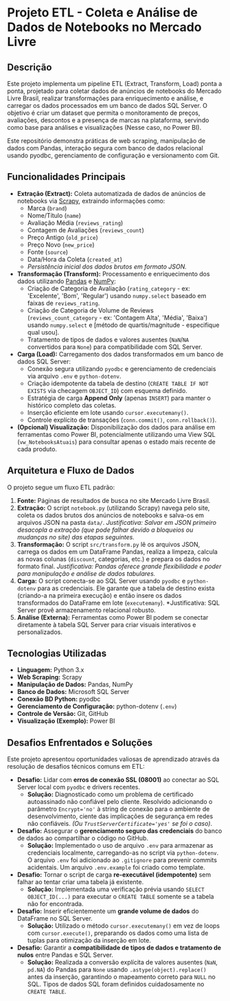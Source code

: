 # Projeto ETL - Coleta e Análise de Dados de Notebooks no Mercado Livre

## Descrição

Este projeto implementa um pipeline ETL (Extract, Transform, Load) ponta a ponta, projetado para coletar dados de anúncios de notebooks do Mercado Livre Brasil, realizar transformações para enriquecimento e análise, e carregar os dados processados em um banco de dados SQL Server. O objetivo é criar um dataset que permita o monitoramento de preços, avaliações, descontos e a presença de marcas na plataforma, servindo como base para análises e visualizações (Nesse caso, no Power BI).

Este repositório demonstra práticas de web scraping, manipulação de dados com Pandas, interação segura com banco de dados relacional usando pyodbc, gerenciamento de configuração e versionamento com Git.

## Funcionalidades Principais

* **Extração (Extract):** Coleta automatizada de dados de anúncios de notebooks via [Scrapy](https://scrapy.org/), extraindo informações como:
    * Marca (`brand`)
    * Nome/Título (`name`)
    * Avaliação Média (`reviews_rating`)
    * Contagem de Avaliações (`reviews_count`)
    * Preço Antigo (`old_price`)
    * Preço Novo (`new_price`)
    * Fonte (`source`)
    * Data/Hora da Coleta (`created_at`)
    * *Persistência inicial dos dados brutos em formato JSON.*
* **Transformação (Transform):** Processamento e enriquecimento dos dados utilizando [Pandas](https://pandas.pydata.org/) e [NumPy](https://numpy.org/):
    * Criação de Categoria de Avaliação (`rating_category` - ex: 'Excelente', 'Bom', 'Regular') usando `numpy.select` baseado em faixas de `reviews_rating`.
    * Criação de Categoria de Volume de Reviews (`reviews_count_category` - ex: 'Contagem Alta', 'Média', 'Baixa') usando `numpy.select` e [método de quartis/magnitude - especifique qual usou].
    * Tratamento de tipos de dados e valores ausentes (`NaN`/`NA` convertidos para `None`) para compatibilidade com SQL Server.
* **Carga (Load):** Carregamento dos dados transformados em um banco de dados SQL Server:
    * Conexão segura utilizando `pyodbc` e gerenciamento de credenciais via arquivo `.env` e `python-dotenv`.
    * Criação idempotente da tabela de destino (`CREATE TABLE IF NOT EXISTS` via checagem `OBJECT_ID`) com esquema definido.
    * Estratégia de carga **Append Only** (apenas `INSERT`) para manter o histórico completo das coletas.
    * Inserção eficiente em lote usando `cursor.executemany()`.
    * Controle explícito de transações (`conn.commit()`, `conn.rollback()`).
* **(Opcional) Visualização:** Disponibilização dos dados para análise em ferramentas como Power BI, potencialmente utilizando uma View SQL (`vw_NotebooksAtuais`) para consultar apenas o estado mais recente de cada produto.

## Arquitetura e Fluxo de Dados

O projeto segue um fluxo ETL padrão:

1.  **Fonte:** Páginas de resultados de busca no site Mercado Livre Brasil.
2.  **Extração:** O script `notebook.py` (utilizando Scrapy) navega pelo site, coleta os dados brutos dos anúncios de notebooks e salva-os em arquivos JSON na pasta `data/`. *Justificativa: Salvar em JSON primeiro desacopla a extração (que pode falhar devido a bloqueios ou mudanças no site) das etapas seguintes.*
3.  **Transformação:** O script `src/transform.py` lê os arquivos JSON, carrega os dados em um DataFrame Pandas, realiza a limpeza, calcula as novas colunas (`discount`, categorias, etc.) e prepara os dados no formato final. *Justificativa: Pandas oferece grande flexibilidade e poder para manipulação e análise de dados tabulares.*
4.  **Carga:** O script conecta-se ao SQL Server usando `pyodbc` e `python-dotenv` para as credenciais. Ele garante que a tabela de destino exista (criando-a na primeira execução) e então insere os dados transformados do DataFrame em lote (`executemany`). *Justificativa: SQL Server provê armazenamento relacional robusto.
5.  **Análise (Externa):** Ferramentas como Power BI podem se conectar diretamente à tabela SQL Server para criar visuais interativos e personalizados.

## Tecnologias Utilizadas

* **Linguagem:** Python 3.x
* **Web Scraping:** Scrapy
* **Manipulação de Dados:** Pandas, NumPy
* **Banco de Dados:** Microsoft SQL Server
* **Conexão BD Python:** pyodbc
* **Gerenciamento de Configuração:** python-dotenv (`.env`)
* **Controle de Versão:** Git, GitHub
* **Visualização (Exemplo):** Power BI

## Desafios Enfrentados e Soluções

Este projeto apresentou oportunidades valiosas de aprendizado através da resolução de desafios técnicos comuns em ETL:

* **Desafio:** Lidar com **erros de conexão SSL (08001)** ao conectar ao SQL Server local com `pyodbc` e drivers recentes.
    * **Solução:** Diagnosticado como um problema de certificado autoassinado não confiável pelo cliente. Resolvido adicionando o parâmetro `Encrypt='no'` à string de conexão para o ambiente de desenvolvimento, ciente das implicações de segurança em redes não confiáveis. *(Ou `TrustServerCertificate='yes'` se foi o caso)*.
* **Desafio:** Assegurar o **gerenciamento seguro das credenciais** do banco de dados ao compartilhar o código no GitHub.
    * **Solução:** Implementado o uso de arquivo `.env` para armazenar as credenciais localmente, carregando-as no script via `python-dotenv`. O arquivo `.env` foi adicionado ao `.gitignore` para prevenir commits acidentais. Um arquivo `.env.example` foi criado como template.
* **Desafio:** Tornar o script de carga **re-executável (idempotente)** sem falhar ao tentar criar uma tabela já existente.
    * **Solução:** Implementada uma verificação prévia usando `SELECT OBJECT_ID(...)` para executar o `CREATE TABLE` somente se a tabela não for encontrada.
* **Desafio:** Inserir eficientemente um **grande volume de dados** do DataFrame no SQL Server.
    * **Solução:** Utilizado o método `cursor.executemany()` em vez de loops com `cursor.execute()`, preparando os dados como uma lista de tuplas para otimização da inserção em lote.
* **Desafio:** Garantir a **compatibilidade de tipos de dados e tratamento de nulos** entre Pandas e SQL Server.
    * **Solução:** Realizada a conversão explícita de valores ausentes (`NaN`, `pd.NA`) do Pandas para `None` usando `.astype(object).replace()` antes da inserção, garantindo o mapeamento correto para `NULL` no SQL. Tipos de dados SQL foram definidos cuidadosamente no `CREATE TABLE`.
